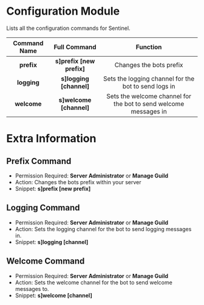 # Configuration Module

Lists all the configuration commands for Sentinel.

| Command Name | Full Command | Function |
| :---:         |   :---:      |     :---: |
| **prefix** |**s]prefix [new prefix]**| Changes the bots prefix |
| **logging** | **s]logging [channel]** | Sets the logging channel for the bot to send logs in |
| **welcome** | **s]welcome [channel]** | Sets the welcome channel for the bot to send welcome messages in |

# Extra Information
 
 Prefix Command
 --------------
 - Permission Required: **Server Administrator** or **Manage Guild**
 - Action: Changes the bots prefix within your server
 - Snippet: **s]prefix [new prefix]** 
 
 Logging Command
 ---------------
 - Permission Required: **Server Administrator** or **Manage Guild**
 - Action: Sets the logging channel for the bot to send logging messages in.
 - Snippet: **s]logging [channel]**
 
 Welcome Command
 ---------------
 - Permission Required: **Server Administrator** or **Manage Guild**
 - Action: Sets the welcome channel for the bot to send welcome messages to.
 - Snippet: **s]welcome [channel]**
